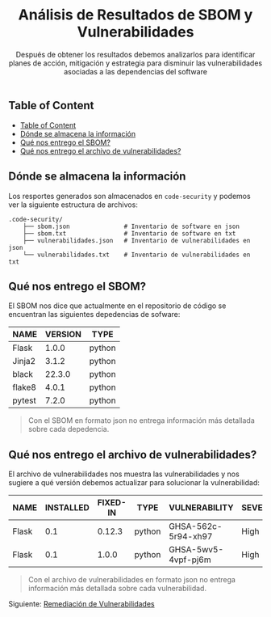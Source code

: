 <div align="center">
  <h1>Análisis de Resultados de SBOM y Vulnerabilidades</h1>
</div>

<div align="center">
  Después de obtener los resultados debemos analizarlos para identificar planes de acción, mitigación y estrategia para disminuir las vulnerabilidades asociadas a las dependencias del software
</div><br>

## Table of Content

- [Table of Content](#table-of-content)
- [Dónde se almacena la información](#dónde-se-almacena-la-información)
- [Qué nos entrego el SBOM?](#qué-nos-entrego-el-sbom)
- [Qué nos entrego el archivo de vulnerabilidades?](#qué-nos-entrego-el-archivo-de-vulnerabilidades)


## Dónde se almacena la información

Los resportes generados son almacenados en `code-security` y podemos ver la siguiente estructura de archivos:

    .code-security/
        ├── sbom.json               # Inventario de software en json
        ├── sbom.txt                # Inventario de software en txt
        ├── vulnerabilidades.json   # Inventario de vulnerabilidades en json
        └── vulnerabilidades.txt    # Inventario de vulnerabilidades en txt

## Qué nos entrego el SBOM?

El SBOM nos dice que actualmente en el repositorio de código se encuentran las siguientes depedencias de sofware:

|NAME|VERSION|TYPE|
|---|---|---|
|Flask|1.0.0|python|
|Jinja2|3.1.2|python| 
|black|22.3.0|python|  
|flake8|4.0.1|python| 
|pytest|7.2.0|python| 

> Con el SBOM en formato json no entrega información más detallada sobre cada depedencia.

## Qué nos entrego el archivo de vulnerabilidades?

El archivo de vulnerabilidades nos muestra las vulnerabilidades y nos sugiere a qué versión debemos actualizar para solucionar la vulnerabilidad:

|NAME|INSTALLED|FIXED-IN|TYPE|VULNERABILITY|SEVERITY|
|---|---|---|---|---|---|                
|Flask|0.1|0.12.3|python|GHSA-562c-5r94-xh97|High|      
|Flask|0.1|1.0.0|python|GHSA-5wv5-4vpf-pj6m|High|  

> Con el archivo de vulnerabilidades en formato json no entrega información más detallada sobre cada vulnerabilidad.


Siguiente: [Remediación de Vulnerabilidades](07-remediacion-vulnerabilidades.md)
